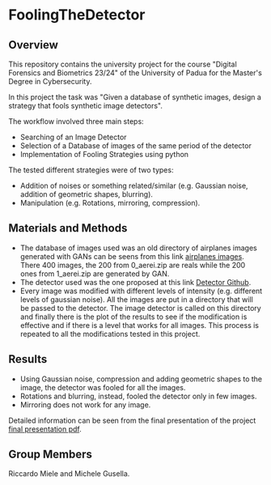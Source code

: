# FoolingTheDetector
## Overview
This repository contains the university project for the course "Digital Forensics and Biometrics 23/24" of the University of Padua for the Master's Degree in Cybersecurity.

In this project the task was "Given a database of synthetic images, design a strategy that fools synthetic image detectors". 

The workflow involved three main steps:
- Searching of an Image Detector
- Selection of a Database of images of the same period of the detector
- Implementation of Fooling Strategies using python

The tested different strategies were of two types:
- Addition of noises or something related/similar (e.g. Gaussian noise, addition of geometric shapes, blurring).
- Manipulation (e.g. Rotations, mirroring, compression).
 
## Materials and Methods 
- The database of images used was an old directory of airplanes images generated with GANs can be seens from this link [airplanes images](https://github.com/rickm01/foto_aerei/). There 400 images, the 200 from 0_aerei.zip are reals while the 200 ones from 1_aerei.zip are generated by GAN.  
- The detector used was the one proposed at this link [Detector Github](https://github.com/grip-unina/GANimageDetection).
- Every image was modified with different levels of intensity (e.g. different levels of gaussian noise). All the images are put in a directory that will be passed to the detector. The image detector is called on this directory and finally there is the plot of the results to see if the modification is effective and if there is a level that works for all images. This process is repeated to all the modifications tested in this project.

## Results
- Using Gaussian noise, compression and adding geometric shapes to the image, the detector was fooled for all the images.
- Rotations and blurring, instead, fooled the detector only in few images.
- Mirroring does not work for any image.

Detailed information can be seen from the final presentation of the project [final presentation pdf](https://github.com/rickm01/FoolingThedetector/ppt_presentation.pdf).

## Group Members
Riccardo Miele and Michele Gusella.
